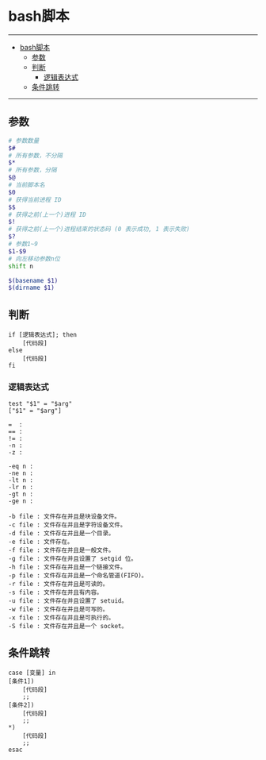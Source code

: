 # bash脚本

------

- [bash脚本](#bash脚本)
  - [参数](#参数)
  - [判断](#判断)
    - [逻辑表达式](#逻辑表达式)
  - [条件跳转](#条件跳转)

------

## 参数

```sh
# 参数数量
$# 
# 所有参数，不分隔
$*
# 所有参数，分隔
$@
# 当前脚本名
$0
# 获得当前进程 ID
$$
# 获得之前(上一个)进程 ID
$!
# 获得之前(上一个)进程结束的状态码 (0 表示成功, 1 表示失败)
$?
# 参数1~9
$1-$9
# 向左移动参数n位
shift n

$(basename $1)
$(dirname $1)
```
## 判断

```
if [逻辑表达式]; then
    [代码段]
else
    [代码段]
fi
```

### 逻辑表达式

```
test "$1" = "$arg"
["$1" = "$arg"]

=  :
== :
!= :
-n :
-z :

-eq n :
-ne n :
-lt n :
-lr n :
-gt n :
-ge n :

-b file : 文件存在并且是块设备文件。
-c file : 文件存在并且是字符设备文件。
-d file : 文件存在并且是一个目录。
-e file : 文件存在。
-f file : 文件存在并且是一般文件。
-g file : 文件存在并且设置了 setgid 位。
-h file : 文件存在并且是一个链接文件。
-p file : 文件存在并且是一个命名管道(FIFO)。
-r file : 文件存在并且是可读的。
-s file : 文件存在并且有内容。
-u file : 文件存在并且设置了 setuid。
-w file : 文件存在并且是可写的。
-x file : 文件存在并且是可执行的。
-S file : 文件存在并且是一个 socket。
```


## 条件跳转

```
case [变量] in
[条件1])
    [代码段]
    ;;
[条件2])
    [代码段]
    ;;
*)
    [代码段]
    ;;
esac
```